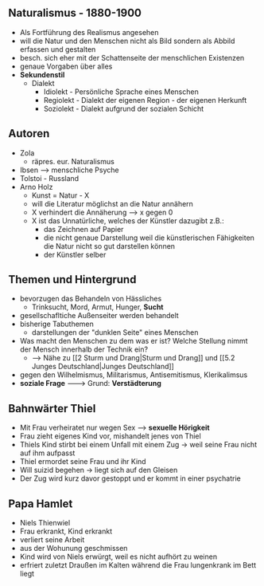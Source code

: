 
## Naturalismus - 1880-1900
-   Als Fortführung des Realismus angesehen
-   will die Natur und den Menschen nicht als Bild sondern als Abbild erfassen und gestalten
-   besch. sich eher mit der Schattenseite der menschlichen Existenzen
-   genaue Vorgaben über alles
-   __Sekundenstil__
	-   Dialekt
		-   Idiolekt - Persönliche Sprache eines Menschen
		-   Regiolekt - Dialekt der eigenen Region - der eigenen Herkunft
		-   Soziolekt - Dialekt aufgrund der sozialen Schicht

## Autoren
-   Zola
	-   räpres. eur. Naturalismus
-   Ibsen --> menschliche Psyche
-   Tolstoi - Russland
-   Arno Holz
	- Kunst = Natur - X
	-   will die Literatur möglichst an die Natur annähern
	-   X verhindert die Annäherung --> x gegen 0
	-   X ist das Unnatürliche, welches der Künstler dazugibt z.B.:
		- das Zeichnen auf Papier
		- die nicht genaue Darstellung weil die künstlerischen Fähigkeiten die Natur nicht so gut darstellen können
		- der Künstler selber

## Themen und Hintergrund
- bevorzugen das Behandeln von Hässliches
	- Trinksucht, Mord, Armut, Hunger, __Sucht__
- gesellschafltiche Außenseiter werden behandelt
- bisherige Tabuthemen
	- darstellungen der "dunklen Seite" eines Menschen
- Was macht den Menschen zu dem was er ist? Welche Stellung nimmt der Mensch innerhalb der Technik ein?
	- --> Nähe zu [[2 Sturm und Drang|Sturm und Drang]] und [[5.2 Junges Deutschland|Junges Deutschland]]
- gegen den Wilhelmismus, Militarismus, Antisemitismus, Klerikalimsus
- __soziale Frage__ ---> Grund: __Verstädterung__

## Bahnwärter Thiel
- Mit Frau verheiratet nur wegen Sex --> __sexuelle Hörigkeit__
- Frau zieht eigenes Kind vor, mishandelt jenes von Thiel
- Thiels Kind stirbt bei einem Unfall mit einem Zug -> weil seine Frau nicht auf ihm aufpasst
- Thiel ermordet seine Frau und ihr Kind
- Will suizid begehen -> liegt sich auf den Gleisen
- Der Zug wird kurz davor gestoppt und er kommt in einer psychatrie

## Papa Hamlet
- Niels Thienwiel
- Frau erkrankt, Kind erkrankt
- verliert seine Arbeit
- aus der Wohunung geschmissen
- Kind wird von Niels erwürgt, weil es nicht aufhört zu weinen
- erfriert zuletzt Draußen im Kalten während die Frau lungenkrank im Bett liegt